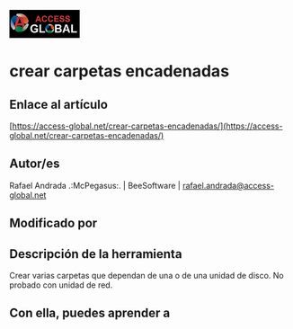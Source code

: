![Access-global](https://github.com/AccessGlobal/VBA-Code/blob/fd1bfe6a777803909b2d3f1a795103dfd51d9045/blob/main/Images/Logo1.png)   
# crear carpetas encadenadas

## Enlace al artículo

[https://access-global.net/crear-carpetas-encadenadas/](https://access-global.net/crear-carpetas-encadenadas/)

## Autor/es
Rafael Andrada .:McPegasus:. | BeeSoftware | rafael.andrada@access-global.net

## Modificado por


## Descripción de la herramienta
Crear varias carpetas que dependan de una o de una unidad de disco. No probado con unidad de red.

## Con ella, puedes aprender a
